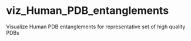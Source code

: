 # viz_Human_PDB_entanglements
Visualize Human PDB entanglements for representative set of high quality PDBs
